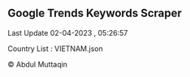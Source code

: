 

## Google Trends Keywords Scraper 
 
Last Update 02-04-2023 , 05:26:57

Country List :
VIETNAM.json



© Abdul Muttaqin 
